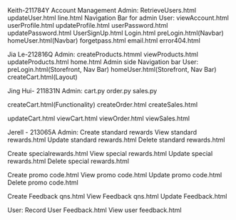 Keith-211784Y
Account Management
Admin:
RetrieveUsers.html
updateUser.html
line.html
Navigation Bar for admin
User:
viewAccount.html
userProfile.html
updateProfile.html
userPassword.html
updatePassword.html
UserSignUp.html
Login.html
preLogin.html(Navbar)
homeUser.html(Navbar)
forgetpass.html
email.html
error404.html

Jia Le-212816Q
Admin:
createProducts.htmml
viewProducts.html
updateProducts.html
home.html
Admin side Navigation bar
User:
preLogin.html(Storefront, Nav Bar)
homeUser.html(Storefront, Nav Bar)
createCart.html(Layout)

Jing Hui- 211831N
Admin:
cart.py
order.py
sales.py

createCart.html(Functionality)
createOrder.html
createSales.html

updateCart.html
viewCart.html
viewOrder.html
viewSales.html

Jerell - 213065A
Admin:
Create standard rewards
View standard rewards.html
Update standard rewards.html
Delete standard rewards.html

Create specialrewards.html
View special rewards.html
Update special rewards.html
Delete special rewards.html

Create promo code.html
View promo code.html
Update promo code.html
Delete promo code.html

Create Feedback qns.html
View Feedback qns.html
Update Feedback.html

User:
Record User Feedback.html 
View user feedback.html
